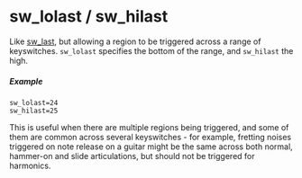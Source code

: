 ---
---
# sw_lolast / sw_hilast

Like [sw_last](sw_last), but allowing a region to be triggered across a range
of keyswitches. `sw_lolast` specifies the bottom of the range,
and `sw_hilast` the high.

##### Example

```
sw_lolast=24
sw_hilast=25
```

This is useful when there are multiple regions being triggered, and some of them
are common across several keyswitches - for example, fretting noises triggered
on note release on a guitar might be the same across both normal, hammer-on and
slide articulations, but should not be triggered for harmonics.
